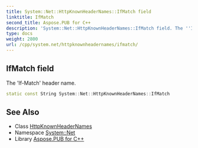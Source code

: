 ```yaml
---
title: System::Net::HttpKnownHeaderNames::IfMatch field
linktitle: IfMatch
second_title: Aspose.PUB for C++
description: 'System::Net::HttpKnownHeaderNames::IfMatch field. The ''If-Match'' header name in C++.'
type: docs
weight: 2800
url: /cpp/system.net/httpknownheadernames/ifmatch/
---
```

## IfMatch field


The 'If-Match' header name.

```cpp
static const String System::Net::HttpKnownHeaderNames::IfMatch
```

## See Also

* Class [HttpKnownHeaderNames](../)
* Namespace [System::Net](../../)
* Library [Aspose.PUB for C++](../../../)
